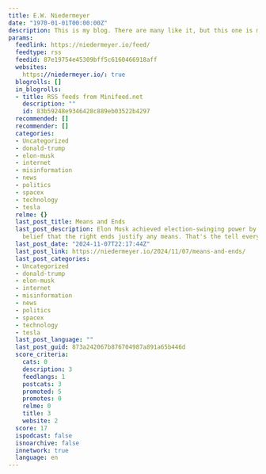 ```yaml
---
title: E.W. Niedermeyer
date: "1970-01-01T00:00:00Z"
description: This is my blog. There are many like it, but this one is mine.
params:
  feedlink: https://niedermeyer.io/feed/
  feedtype: rss
  feedid: 87e19754e45309bff5c6160466918aff
  websites:
    https://niedermeyer.io/: true
  blogrolls: []
  in_blogrolls:
  - title: RSS feeds from Minifeed.net
    description: ""
    id: 83b59248e9346428c889eb03522b4297
  recommended: []
  recommender: []
  categories:
  - Uncategorized
  - donald-trump
  - elon-musk
  - internet
  - misinformation
  - news
  - politics
  - spacex
  - technology
  - tesla
  relme: {}
  last_post_title: Means and Ends
  last_post_description: Elon Musk achieved election-swinging power by fostering the
    belief that the right ends justify any means. That's the tell everyone missed.
  last_post_date: "2024-11-07T22:17:44Z"
  last_post_link: https://niedermeyer.io/2024/11/07/means-and-ends/
  last_post_categories:
  - Uncategorized
  - donald-trump
  - elon-musk
  - internet
  - misinformation
  - news
  - politics
  - spacex
  - technology
  - tesla
  last_post_language: ""
  last_post_guid: 873a242067b876704987a891a65b446d
  score_criteria:
    cats: 0
    description: 3
    feedlangs: 1
    postcats: 3
    promoted: 5
    promotes: 0
    relme: 0
    title: 3
    website: 2
  score: 17
  ispodcast: false
  isnoarchive: false
  innetwork: true
  language: en
---
```

